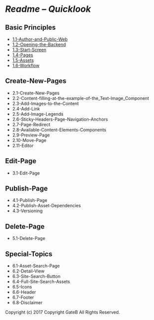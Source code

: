 # *Readme – Quicklook*


## Basic Principles

+ [1.1-Author-and-Public-Web](./BrandBlocks-Documentation/1-Basic-Principles/1.1-Author-and-Public-Web.md)
+ [1.2-Opening-the-Backend](./BrandBlocks-Documentation/1-Basic-Principles/1.2-Opening-the-Backend.md)
+ [1.3-Start-Screen](./BrandBlocks-Documentation/1-Basic-Principles/1.3-Start-Screen.md)
+ [1.4-Pages](./BrandBlocks-Documentation/1-Basic-Principles/1.4-Pages.md)
+ [1.5-Assets](./BrandBlocks-Documentation/1-Basic-Principles/1.5-Assets.md)
+ [1.6-Workflow](./BrandBlocks-Documentation/1-Basic-Principles/1.6-Workflow.md)


## Create-New-Pages

+ 2.1-Create-New-Pages
+ 2.2-Content-filling-at-the-example-of-the_Text-Image_Component
+ 2.3-Add-Images-to-the-Content
+ 2.4-Add-Link
+ 2.5-Add-Image-Legends
+ 2.6-Sticky-Headers-Page-Navigation-Anchors
+ 2.7-Page-Redirect
+ 2.8-Available-Content-Elements-Components
+ 2.9-Preview-Page
+ 2.10-Move-Page
+ 2.11-Editor

## Edit-Page

+ 3.1-Edit-Page

## Publish-Page

+ 4.1-Publish-Page
+ 4.2-Publish-Asset-Dependencies
+ 4.3-Versioning

## Delete-Page

+ 5.1-Delete-Page

## Special-Topics

+ 6.1-Asset-Search-Page
+ 6.2-Detail-View
+ 6.3-Site-Search-Button
+ 6.4-Full-Site-Search-Assets
+ 6.5-Icons
+ 6.6-Header
+ 6.7-Footer
+ 6.8-Disclaimer

Copyright (c) 2017 Copyright GateB All Rights Reserved.
